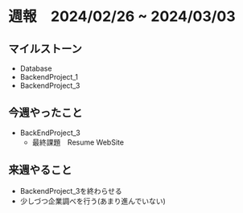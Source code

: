 # 週報　2024/02/26 ~ 2024/03/03

## マイルストーン
- Database 
- BackendProject_1
- BackendProject_3


## 今週やったこと
- BackEndProject_3
    - 最終課題　Resume WebSite

## 来週やること
- BackendProject_3を終わらせる
- 少しづつ企業調べを行う(あまり進んでいない)
